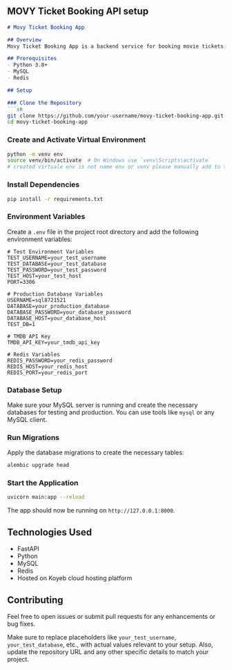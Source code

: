 ## MOVY Ticket Booking API setup

```markdown
# Movy Ticket Booking App

## Overview
Movy Ticket Booking App is a backend service for booking movie tickets. It is built with FastAPI and uses MySQL for the database and Redis for caching. The app is hosted on Koyeb cloud hosting platform.

## Prerequisites
- Python 3.8+
- MySQL
- Redis

## Setup

### Clone the Repository
```sh
git clone https://github.com/your-username/movy-ticket-booking-app.git
cd movy-ticket-booking-app
```

### Create and Activate Virtual Environment
```sh
python -m venv env
source venv/bin/activate  # On Windows use `venv\Scripts\activate`
# created virtuale env is not name env or venv please manually add to the .gitignore file
```

### Install Dependencies
```sh
pip install -r requirements.txt
```

### Environment Variables
Create a `.env` file in the project root directory and add the following environment variables:

```env
# Test Environment Variables
TEST_USERNAME=your_test_username
TEST_DATABASE=your_test_database
TEST_PASSWORD=your_test_password
TEST_HOST=your_test_host
PORT=3306

# Production Database Variables
USERNAME=sql8721521
DATABASE=your_production_database
DATABASE_PASSWORD=your_database_password
DATABASE_HOST=your_database_host
TEST_DB=1

# TMDB API Key
TMDB_API_KEY=your_tmdb_api_key

# Redis Variables
REDIS_PASSWORD=your_redis_password
REDIS_HOST=your_redis_host
REDIS_PORT=your_redis_port
```

### Database Setup
Make sure your MySQL server is running and create the necessary databases for testing and production. You can use tools like `mysql` or any MySQL client.

### Run Migrations
Apply the database migrations to create the necessary tables:
```sh
alembic upgrade head
```

### Start the Application
```sh
uvicorn main:app --reload
```

The app should now be running on `http://127.0.0.1:8000`.

## Technologies Used
- FastAPI
- Python
- MySQL
- Redis
- Hosted on Koyeb cloud hosting platform

## Contributing
Feel free to open issues or submit pull requests for any enhancements or bug fixes.

Make sure to replace placeholders like `your_test_username`, `your_test_database`, etc., with actual values relevant to your setup. Also, update the repository URL and any other specific details to match your project.
